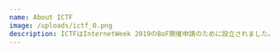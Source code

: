 ```yaml
---
name: About ICTF
image: /uploads/ictf_0.png
description: ICTFはInternetWeek 2019のBoF開催申請のために設立されました。
---
```


